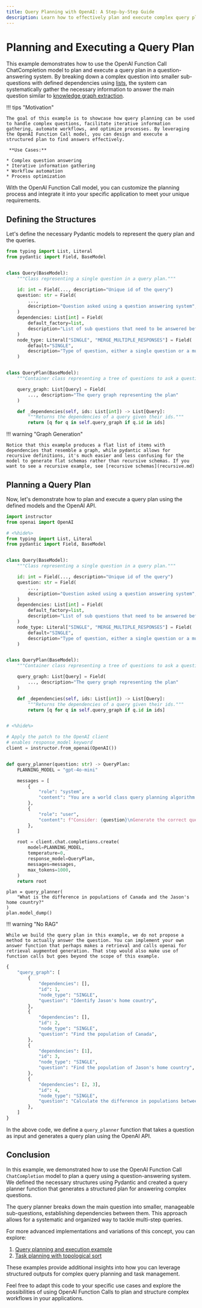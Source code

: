 ```yaml
---
title: Query Planning with OpenAI: A Step-by-Step Guide
description: Learn how to effectively plan and execute complex query plans using OpenAI's Function Call model for systematic information gathering.
---
```


# Planning and Executing a Query Plan

This example demonstrates how to use the OpenAI Function Call ChatCompletion model to plan and execute a query plan in a question-answering system. By breaking down a complex question into smaller sub-questions with defined dependencies using [lists](../concepts/lists.md), the system can systematically gather the necessary information to answer the main question similar to [knowledge graph extraction](../examples/knowledge_graph.md).

!!! tips "Motivation"

    The goal of this example is to showcase how query planning can be used to handle complex questions, facilitate iterative information gathering, automate workflows, and optimize processes. By leveraging the OpenAI Function Call model, you can design and execute a structured plan to find answers effectively.

     **Use Cases:**

    * Complex question answering
    * Iterative information gathering
    * Workflow automation
    * Process optimization

With the OpenAI Function Call model, you can customize the planning process and integrate it into your specific application to meet your unique requirements.

## Defining the Structures

Let's define the necessary Pydantic models to represent the query plan and the queries.

```python
from typing import List, Literal
from pydantic import Field, BaseModel


class Query(BaseModel):
    """Class representing a single question in a query plan."""

    id: int = Field(..., description="Unique id of the query")
    question: str = Field(
        ...,
        description="Question asked using a question answering system",
    )
    dependencies: List[int] = Field(
        default_factory=list,
        description="List of sub questions that need to be answered before asking this question",
    )
    node_type: Literal["SINGLE", "MERGE_MULTIPLE_RESPONSES"] = Field(
        default="SINGLE",
        description="Type of question, either a single question or a multi-question merge",
    )


class QueryPlan(BaseModel):
    """Container class representing a tree of questions to ask a question answering system."""

    query_graph: List[Query] = Field(
        ..., description="The query graph representing the plan"
    )

    def _dependencies(self, ids: List[int]) -> List[Query]:
        """Returns the dependencies of a query given their ids."""
        return [q for q in self.query_graph if q.id in ids]
```

!!! warning "Graph Generation"

    Notice that this example produces a flat list of items with dependencies that resemble a graph, while pydantic allows for recursive definitions, it's much easier and less confusing for the model to generate flat schemas rather than recursive schemas. If you want to see a recursive example, see [recursive schemas](recursive.md)

## Planning a Query Plan

Now, let's demonstrate how to plan and execute a query plan using the defined models and the OpenAI API.

```python
import instructor
from openai import OpenAI

# <%hide%>
from typing import List, Literal
from pydantic import Field, BaseModel


class Query(BaseModel):
    """Class representing a single question in a query plan."""

    id: int = Field(..., description="Unique id of the query")
    question: str = Field(
        ...,
        description="Question asked using a question answering system",
    )
    dependencies: List[int] = Field(
        default_factory=list,
        description="List of sub questions that need to be answered before asking this question",
    )
    node_type: Literal["SINGLE", "MERGE_MULTIPLE_RESPONSES"] = Field(
        default="SINGLE",
        description="Type of question, either a single question or a multi-question merge",
    )


class QueryPlan(BaseModel):
    """Container class representing a tree of questions to ask a question answering system."""

    query_graph: List[Query] = Field(
        ..., description="The query graph representing the plan"
    )

    def _dependencies(self, ids: List[int]) -> List[Query]:
        """Returns the dependencies of a query given their ids."""
        return [q for q in self.query_graph if q.id in ids]


# <%hide%>

# Apply the patch to the OpenAI client
# enables response_model keyword
client = instructor.from_openai(OpenAI())


def query_planner(question: str) -> QueryPlan:
    PLANNING_MODEL = "gpt-4o-mini"

    messages = [
        {
            "role": "system",
            "content": "You are a world class query planning algorithm capable ofbreaking apart questions into its dependency queries such that the answers can be used to inform the parent question. Do not answer the questions, simply provide a correct compute graph with good specific questions to ask and relevant dependencies. Before you call the function, think step-by-step to get a better understanding of the problem.",
        },
        {
            "role": "user",
            "content": f"Consider: {question}\nGenerate the correct query plan.",
        },
    ]

    root = client.chat.completions.create(
        model=PLANNING_MODEL,
        temperature=0,
        response_model=QueryPlan,
        messages=messages,
        max_tokens=1000,
    )
    return root
```

```
plan = query_planner(
    "What is the difference in populations of Canada and the Jason's home country?"
)
plan.model_dump()
```

!!! warning "No RAG"

    While we build the query plan in this example, we do not propose a method to actually answer the question. You can implement your own answer function that perhaps makes a retrieval and calls openai for retrieval augmented generation. That step would also make use of function calls but goes beyond the scope of this example.

```python
{
    "query_graph": [
        {
            "dependencies": [],
            "id": 1,
            "node_type": "SINGLE",
            "question": "Identify Jason's home country",
        },
        {
            "dependencies": [],
            "id": 2,
            "node_type": "SINGLE",
            "question": "Find the population of Canada",
        },
        {
            "dependencies": [1],
            "id": 3,
            "node_type": "SINGLE",
            "question": "Find the population of Jason's home country",
        },
        {
            "dependencies": [2, 3],
            "id": 4,
            "node_type": "SINGLE",
            "question": "Calculate the difference in populations between Canada and Jasons home country",
        },
    ]
}
```

In the above code, we define a `query_planner` function that takes a question as input and generates a query plan using the OpenAI API.

## Conclusion

In this example, we demonstrated how to use the OpenAI Function Call `ChatCompletion` model to plan a query using a question-answering system. We defined the necessary structures using Pydantic and created a query planner function that generates a structured plan for answering complex questions.

The query planner breaks down the main question into smaller, manageable sub-questions, establishing dependencies between them. This approach allows for a systematic and organized way to tackle multi-step queries.

For more advanced implementations and variations of this concept, you can explore:

1. [Query planning and execution example](https://github.com/jxnl/instructor/blob/main/examples/query_planner_execution/query_planner_execution.py)
2. [Task planning with topological sort](https://github.com/jxnl/instructor/blob/main/examples/task_planner/task_planner_topological_sort.py)

These examples provide additional insights into how you can leverage structured outputs for complex query planning and task management.

Feel free to adapt this code to your specific use cases and explore the possibilities of using OpenAI Function Calls to plan and structure complex workflows in your applications.
